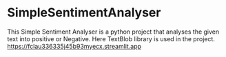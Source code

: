 # SimpleSentimentAnalyser


This Simple Sentiment Analyser is a python project that analyses the given text into positive or Negative.
Here TextBlob library is used in the project.
<https://fclau336335j45b93myecx.streamlit.app>

